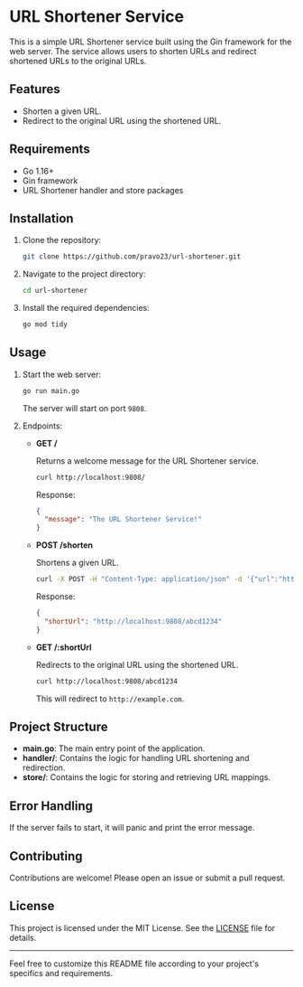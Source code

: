 # URL Shortener Service

This is a simple URL Shortener service built using the Gin framework for the web server. The service allows users to shorten URLs and redirect shortened URLs to the original URLs.

## Features

- Shorten a given URL.
- Redirect to the original URL using the shortened URL.

## Requirements

- Go 1.16+
- Gin framework
- URL Shortener handler and store packages

## Installation

1. Clone the repository:

   ```sh
   git clone https://github.com/pravo23/url-shortener.git
   ```

2. Navigate to the project directory:

   ```sh
   cd url-shortener
   ```

3. Install the required dependencies:

   ```sh
   go mod tidy
   ```

## Usage

1. Start the web server:

   ```sh
   go run main.go
   ```

   The server will start on port `9808`.

2. Endpoints:

   - **GET /**

     Returns a welcome message for the URL Shortener service.

     ```sh
     curl http://localhost:9808/
     ```

     Response:

     ```json
     {
       "message": "The URL Shortener Service!"
     }
     ```

   - **POST /shorten**

     Shortens a given URL.

     ```sh
     curl -X POST -H "Content-Type: application/json" -d '{"url":"http://example.com"}' http://localhost:9808/shorten
     ```

     Response:

     ```json
     {
       "shortUrl": "http://localhost:9808/abcd1234"
     }
     ```

   - **GET /:shortUrl**

     Redirects to the original URL using the shortened URL.

     ```sh
     curl http://localhost:9808/abcd1234
     ```

     This will redirect to `http://example.com`.

## Project Structure

- **main.go**: The main entry point of the application.
- **handler/**: Contains the logic for handling URL shortening and redirection.
- **store/**: Contains the logic for storing and retrieving URL mappings.

## Error Handling

If the server fails to start, it will panic and print the error message.

## Contributing

Contributions are welcome! Please open an issue or submit a pull request.

## License

This project is licensed under the MIT License. See the [LICENSE](LICENSE) file for details.

---

Feel free to customize this README file according to your project's specifics and requirements.